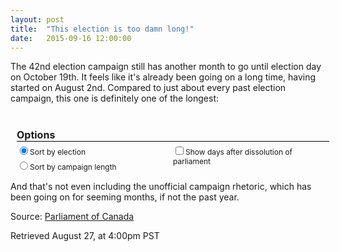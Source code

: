 ```yaml
---
layout: post
title:  "This election is too damn long!"
date:   2015-09-16 12:00:00
---
```


The 42nd election campaign still has another month to go until election day on October 19th. It feels like it's already been going on a long time, having started on August 2nd. Compared to just about every past election campaign, this one is definitely one of the longest:

<div id="tooltip" class="hidden">
	<p id="tipTop"><strong><span id="tipNum"></span> General Election</strong></p>
	<p class="tipInfo">Dissolution of previous parliament: <span id="tipDissolution"></span></p>
	<p class="tipInfo">Writs issued: <span id="tipWrits"></span></p>
	<p class="tipInfo">Election Day(s): <span id="tipElection"></span><span id="tipElection2" class="hidden"></span></p>
	<p class="tipInfo">Number of Days from Dissolution to Election: <span id="tipDissolutionDays"></span></p>
	<p class="tipInfo">Number of Days from Writ to Election: <span id="tipWritDays"></span></p>
</div>
<div id="options">
	<p><strong>Options</strong></p>
	<div class="sorting">
		<label><input class="sortOpt" data-key="Election" type="radio" name ="sorting" checked>Sort by election</label>
		<label><input class="sortOpt" data-key="Length" type="radio" name="sorting">Sort by campaign length</label>
	</div>
	<label class="showDays"><input class="showDissolution" name="dissolution" type="checkbox">Show days after dissolution of parliament</label>
</div>
<div id="lengthChart"></div>

And that's not even including the unofficial campaign rhetoric, which has been going on for seeming months, if not the past year.

<div class="campaignsChart"></div>

Source: [Parliament of Canada](http://www.parl.gc.ca/about/parliament/PARLINFO/infography/LengthFederalElection-e.htm)

Retrieved August 27, at 4:00pm PST

<style>
#lengthChart {
  font: 10px sans-serif;
}

#lengthChart .axis path,
#lengthChart .axis line {
  fill: none;
  
  stroke: #000;
  shape-rendering: crispEdges;
}

.x.axis path {
  display: none;
}

.hidden {
	display: none;
}

#tooltip {
	border: 1px solid black;
	background-color: white;
    position: absolute;
    width: 300px;
    height: auto;
    padding: 5px;
    pointer-events: none;
}

#tooltip strong {
	font-weight: bold;
}

#tipTop {
	font-size: 16px;
	margin-bottom: 10px !important;
}

.tipInfo {
	font-size: 12px;
	margin: 0;
}

#options {
	font-size: 12px;
	font-weight: normal;
	padding: 10px;
}

#options p {
	border-bottom: 1px solid black;
	font-size: 16px;
	margin-bottom: 5px;
	width: 500px;
}

#options .sorting {
	float: left;
	width: 250px;
}

#options .sorting label {
	display: block;
	margin-bottom: 5px;
	width: 100%;
}
</style>

<script src="http://d3js.org/d3.v3.min.js"></script>

<script>
electionLengths();

var coordinates = [0, 0];

var body = d3.select("body")
	.on("mousemove", function() {
		coordinates = d3.mouse(this);
	})
	.on("mousedown", function() {
		coordinates = d3.mouse(this);
	});

function electionLengths() {

var margin = {top: 40, right: 20, bottom: 30, left: 40},
    width = 740 - margin.left - margin.right,
    height = 400 - margin.top - margin.bottom;
	
var format = d3.time.format("%Y-%m-%d");



var x = d3.scale.ordinal()
    .rangeRoundBands([0, width], .1);

var y = d3.scale.linear()
    .rangeRound([height, 0]);

var color = d3.scale.ordinal()
    .range(["#bd0026", "#f03b20", "#fd8d3c", "#fecc5c", "#ffffb2", "#d0743c", "#ff8c00"]);

var xAxis = d3.svg.axis()
    .scale(x)
    .orient("bottom");

var yAxis = d3.svg.axis()
    .scale(y)
    .orient("left")
    .tickFormat(d3.format(".2s"));

var svg = d3.select("#lengthChart").append("svg")
    .attr("width", width + margin.left + margin.right)
    .attr("height", height + margin.top + margin.bottom)
  .append("g")
    .attr("transform", "translate(" + margin.left + "," + margin.top + ")")
	.attr("class", "bars");
	
	
	
var sortOption = "Election";

var showDissolution = 0;
var first = 0;

generateChart();

d3.selectAll(".showDissolution")
.on("click", dissolution);

function dissolution() {
	showDissolution = (showDissolution == 0) ? 1 : 0;
	d3.select("#lengthChart g.bars").selectAll( "g" ).remove(); 
	generateChart();
}

function generateChart() {
	d3.csv("{{ site.baseurl }}/data/election_lengths.csv", function(error, data) {
  	if (error) throw error;
  
		data.Election = +data.Election;
		data["Days after dissolution"] = +data["Days after dissolution"];
		data["Election Campaign"] = +data["Election Campaign"];
		data["Voting and Campaigning"] = +data["Voting and Campaigning"];
	
	
		data["Election Day(s)"] = data["Election Day(s)"];
	
		data.forEach(function(d, i) {
			if (d.Election > 1) {
				d["Dissolution of Previous Parliament"] = format.parse(d["Dissolution of Previous Parliament"]);
			}
			d["Writs Issued"] = format.parse(d["Writs Issued"]);
			d["Election Day(s)"] = format.parse(d["Election Day(s)"]);
			if(d.Election < 3) {
				d["finalElectionDay"] = format.parse(d["finalElectionDay"]);
			}
		})

	  if (!showDissolution) {
	  var color = d3.scale.ordinal()
	      .range(["#f03b20", "#fd8d3c", "#fecc5c", "#ffffb2", "#d0743c", "#ff8c00"]);
		  color.domain(d3.keys(data[0]).filter(function(key) { return (key !== "Election" && key !== "General Election" && key !== "Days after dissolution" && key !== "Dissolution of Previous Parliament" && key !== "Writs Issued" && key !== "Election Day(s)" && key !== "finalElectionDay" && key !== "writDays" && key !== "dissolutionDays"); }));
	  } else {
	  var color = d3.scale.ordinal()
	      .range(["#bd0026", "#f03b20", "#fd8d3c", "#fecc5c", "#ffffb2", "#d0743c", "#ff8c00"]);
	  	color.domain(d3.keys(data[0]).filter(function(key) { return (key !== "Election" && key !== "General Election" && key !== "Dissolution of Previous Parliament" && key !== "Writs Issued" && key !== "Election Day(s)" && key !== "finalElectionDay" && key !== "writDays" && key !== "dissolutionDays"); }));
	  }

		// Assign new data types
	  data.forEach(function(d) {
	    var y0 = 0;
	    d.lengths = color.domain().map(function(name) { return {name: name, y0: y0, y1: y0 += +d[name]}; });
	    d.total = d.lengths[d.lengths.length - 1].y1;
	  });

	  if (sortOption === "Election") {
		  data.sort(function(a, b) { return a.Election - b.Election; });
	  } else {
	  	  data.sort(function(a, b) { return a.total - b.total; });
	  }

	  x.domain(data.map(function(d) { return d.Election; }));
	  //y.domain([0, d3.max(data, function(d) { return d.total; })]);
	  y.domain([0, 130]);

	  // X axis
	  svg.append("g")
	      .attr("class", "x axis")
	      .attr("transform", "translate(0," + height + ")")
	      .call(xAxis);

	  // Y axis
	  svg.append("g")
	      .attr("class", "y axis")
	      .call(yAxis)
	    .append("text")
	      .attr("transform", "rotate(-90)")
	      .attr("y", 6)
	      .attr("dy", ".71em")
	      .style("text-anchor", "end")
	      .text("Days");

	  // Create election length data, align it horizontally
		var election = svg.selectAll(".election")
				.data(data)
	    	.enter().append("g")
				.attr("class", "electionBar")
				.attr("transform", function(d) { return "translate(" + x(d.Election) + ",0)"; })
				.on("mouseover", function(d, i) {
					showTooltip(d, i);
				})
				.on("mousedown", function(d, i) {
					showTooltip(d, i);
				})
				.on("mouseout", function(d) {
					d3.select("#tooltip").classed("hidden", true);
				});

	  // Position election length data
	  election.selectAll("rect")
	      .data(function(d) {  return d.lengths; })
	    .enter().append("rect")
	      .attr("width", x.rangeBand())
		  .attr("y", height)
		  .attr("height", 0)
	      .style("fill", function(d) { return color(d.name); })
		.attr("class", "databar");

	  function showTooltip(d, i) {
		  var xPos = coordinates[0] + 15;
		  if (x(d.Election) > 300) {
			  xPos = coordinates[0] - 325;
		  }
		  var yPos = coordinates[1];
		  
			d3.select("#tooltip")
			  .style("left", xPos + "px")
			  .style("top", yPos + "px")
			  .select("#tipNum")
			  .text(d["General Election"]);
		  
		  if (d.Election != 1) {
			d3.select("#tooltip")
			  .select("#tipDissolution")
			  .text(d["Dissolution of Previous Parliament"].toDateString());
		  } else {
			d3.select("#tooltip")
			  .select("#tipDissolution")
			  .text(d["Dissolution of Previous Parliament"]);
		  }
		  
			d3.select("#tooltip")
			  .select("#tipWrits")
			  .text(d["Writs Issued"].toDateString());
			  
			d3.select("#tooltip")
			  .select("#tipElection")
			  .text(d["Election Day(s)"].toDateString());
		  
	  	if(d.Election < 3) {
				d3.select("#tooltip")
				  .select("#tipElection2")
				  .text("-" + d["finalElectionDay"].toDateString());
				d3.select("#tipElection2").classed("hidden", false);
		  } else {
		  	d3.select("#tipElection2").classed("hidden", true);
		  }
	  
	    d3.select("#tooltip")
		  	.select("#tipDissolutionDays")
		  	.text(d["dissolutionDays"]);
		  
			d3.select("#tooltip")
			  .select("#tipWritDays")
			  .text(d["writDays"]);
		  
	  	d3.select("#tooltip").classed("hidden", false);
	  }
  
	  // Create bar labels
	  election.append("text")
		  .attr("x", 1.5)
		  .attr("y", height)
		  .text(function(d) { return d.total; });
	  
	  election.transition()
		  .delay(function(d, i) {return i * 8})
		  .selectAll("rect")
		  .attr("y", function(d) {  return y(d.y1); })
		  .attr("height", function(d) { return y(d.y0) - y(d.y1); });
	  
	  election.transition()
		  .delay(function(d, i) {return i * 8})
		  .selectAll("text")
	  	  .attr("y", function(d) { return y(d.total) - 5; });

	  // Create legend groups
	  var legend = svg.selectAll(".legend")
	      .data(color.domain().slice().reverse())
	    .enter().append("g")
	      .attr("class", "legend")
	      .attr("transform", function(d, i) { return "translate(0," + i * 20 + ")"; });

	  // Draw legend boxes
	  legend.append("rect")
	      .attr("x", width - 18)
	      .attr("width", 18)
	      .attr("height", 18)
	      .style("fill", color);

	  // Draw legend text
	  legend.append("text")
	      .attr("x", width - 24)
	      .attr("y", 9)
	      .attr("dy", ".35em")
	      .style("text-anchor", "end")
	      .text(function(d) { return d; });

	  var columnLabel = d3.selectAll(".sortOpt")
	      .datum(function() { return this.getAttribute("data-key"); })
	      .on("click", clicked);
		
		// Handle sorting
	  function clicked(key) {
		  if (key === "Election" && sortOption !== "Election") {
			  sortOption = "Election";
			  data.sort(function(a, b) { return a.Election - b.Election; });
		  } else if (sortOption !== "Length"){
			  sortOption = "Length";
			  data.sort(function(a, b) { return a.total - b.total; });
		  }

		  x.domain(data.map(function(d) { return d.Election; }));

		  election.transition()
			  .delay(function(d) {return d.Election * 8})
			  .attr("transform", function(d) { return "translate(" + x(d.Election) + ",0)"; });

		  svg.selectAll("g.x.axis")
			  .transition()
			  .delay(function(d) {return 5;})
	          .call(xAxis);
	  }
	});
}
}
</script>
